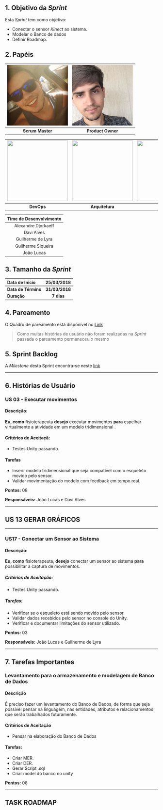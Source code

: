 ## 1. Objetivo da _Sprint_

<p align="justify">Esta <i>Sprint</i> tem como objetivo:</p>

- Conectar o sensor *Kinect* ao sistema.
- Modelar o Banco de dados
- Definir Roadmap.

## 2. Papéis


| <img src="https://github.com/RomeuCarvalhoAntunes/2018.1-Reabilitacao-Motora/blob/master/docs/imagens/grupo/Romeu_Antunes.png" width="200" height="200"/> |  <img src="https://github.com/RomeuCarvalhoAntunes/2018.1-Reabilitacao-Motora/blob/master/docs/imagens/grupo/Lucas_Malta.png" width="200" height="200"/> |
|:--:|:--:|
| **Scrum Master** | **Product Owner** |

| <img src="https://github.com/fga-gpp-mds/2018.1-Reabilitacao-Motora/blob/development/docs/imagens/grupo/Victor_Moura.png" width="200" height="200"/> | <img src="https://github.com/fga-gpp-mds/2018.1-Reabilitacao-Motora/blob/development/docs/imagens/grupo/Vitor_Falc%C3%A3o.png" width="200" height="200"/> | <img src="https://github.com/fga-gpp-mds/2018.1-Reabilitacao-Motora/blob/development/docs/imagens/grupo/Arthur_Diniz.png" width="200" height="200"/> |
|:--:|:--:|:--:|
| **DevOps** | **Arquitetura** | **Joker** |



| Time de Desenvolvimento |
|:--:|
| Alexandre Djorkaeff |
| Davi Alves |
| Guilherme de Lyra |
| Guilherme Siqueira |
| João Lucas |


## 3. Tamanho da _Sprint_

| Data de Início | 25/03/2018 |
|:--|:--:|
| **Data de Término** | **31/03/2018** |
| **Duração** | **7 dias** |


## 4. Pareamento

O Quadro de pareamento está disponível no [Link](https://raw.githubusercontent.com/RomeuCarvalhoAntunes/2018.1-Reabilitacao-Motora/master/docs/imagens/Quadro%20de%20Pareamento/Quadro_de_Pareamento.png)

> Como muitas histórias de usuário não foram realizadas na *Sprint* passada o pareamento permaneceu o mesmo

## 5. Sprint Backlog

A *Milestone* desta Sprint encontra-se neste [link](https://github.com/fga-gpp-mds/2018.1-Reabilitacao-Motora/milestone/4)

-------

## 6. Histórias de Usuário


### US 03 - Executar movimentos
#### Descrição:
**Eu, como** fisioterapeuta **desejo** executar movimentos **para** espelhar virtualmente a atividade em um modelo tridimensional .

#### Critérios de Aceitaçã:
- Testes Unity passando.

#### Tarefas
- Inserir modelo tridimensional que seja compatível com o esqueleto movido pelo sensor.
- Validar movimentação do modelo com feedback em tempo real.

**Pontos:** 08

**Responsáveis:** João Lucas e Davi Alves

---

## US 13 GERAR GRÁFICOS


---
### US17 - Conectar um Sensor ao Sistema
#### Descrição:
**Eu, como**  fisioterapeuta, **desejo** conectar um sensor ao sistema  **para** possibilitar a captura de movimentos.

##### Critérios de Aceitação:
- Testes Unity passando.

##### Tarefas:
- Verificar se o esqueleto está sendo movido pelo sensor.
- Validar dados recebidos pelo sensor no console do Unity.
- Verificar e documentar limitações do sensor utilizado.

**Pontos:** 03

**Responsáveis:** João Lucas e Guilherme de Lyra

---

## 7. Tarefas Importantes

### Levantamento para o armazenamento e modelagem de Banco de Dados

#### Descrição
É preciso fazer um levantamento do Banco de Dados, de forma que seja possível pensar na linguagem, nas entidades, atributos e relacionamentos que serão trabalhados futuramente.

#### Critérios de Aceitação
- Pensar na elaboração do Banco de Dados

#### Tarefas:
- Criar MER.
- Criar DER.
- Gerar Script .sql
- Criar model do banco no unity

**Pontos:** 08

---


## TASK ROADMAP
